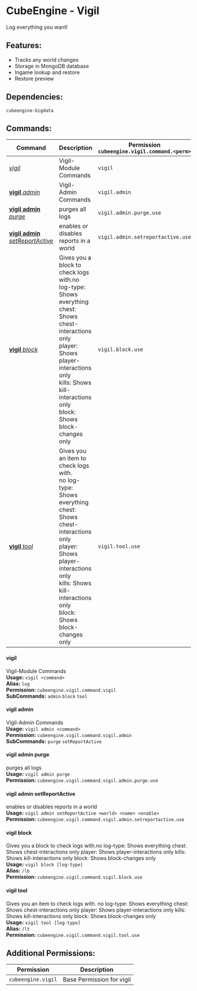 # CubeEngine - Vigil
Log everything you want!

## Features:
 - Tracks any world changes
 - Storage in MongoDB database
 - Ingame lookup and restore
 - Restore preview

## Dependencies:
 `cubeengine-bigdata`

## Commands:

| Command | Description | Permission<br>`cubeengine.vigil.command.<perm>` |
| --- | --- | --- |
| [*vigil*](#vigil) | Vigil-Module Commands | `vigil` |
| [**vigil** *admin*](#vigil-admin) | Vigil-Admin Commands | `vigil.admin` |
| [**vigil** **admin** *purge*](#vigil-admin-purge) | purges all logs | `vigil.admin.purge.use` |
| [**vigil** **admin** *setReportActive*](#vigil-admin-setreportactive) | enables or disables reports in a world | `vigil.admin.setreportactive.use` |
| [**vigil** *block*](#vigil-block) | Gives you a block to check logs with.no log-type: Shows everything<br>chest: Shows chest-interactions only<br>player: Shows player-interactions only<br>kills: Shows kill-interactions only<br>block: Shows block-changes only | `vigil.block.use` |
| [**vigil** *tool*](#vigil-tool) | Gives you an item to check logs with.<br>no log-type: Shows everything<br>chest: Shows chest-interactions only<br>player: Shows player-interactions only<br>kills: Shows kill-interactions only<br>block: Shows block-changes only | `vigil.tool.use` |

#### vigil  
Vigil-Module Commands  
**Usage:** `vigil <command>`  
**Alias:** `log`  
**Permission:** `cubeengine.vigil.command.vigil`  
**SubCommands:** `admin` `block` `tool`  

#### vigil admin  
Vigil-Admin Commands  
**Usage:** `vigil admin <command>`  
**Permission:** `cubeengine.vigil.command.vigil.admin`  
**SubCommands:** `purge` `setReportActive`  

#### vigil admin purge  
purges all logs  
**Usage:** `vigil admin purge `  
**Permission:** `cubeengine.vigil.command.vigil.admin.purge.use`  
  

#### vigil admin setReportActive  
enables or disables reports in a world  
**Usage:** `vigil admin setReportActive <world> <name> <enable>`  
**Permission:** `cubeengine.vigil.command.vigil.admin.setreportactive.use`  
  

#### vigil block  
Gives you a block to check logs with.no log-type: Shows everything
chest: Shows chest-interactions only
player: Shows player-interactions only
kills: Shows kill-interactions only
block: Shows block-changes only  
**Usage:** `vigil block [log-type]`  
**Alias:** `/lb`  
**Permission:** `cubeengine.vigil.command.vigil.block.use`  
  

#### vigil tool  
Gives you an item to check logs with.
no log-type: Shows everything
chest: Shows chest-interactions only
player: Shows player-interactions only
kills: Shows kill-interactions only
block: Shows block-changes only  
**Usage:** `vigil tool [log-type]`  
**Alias:** `/lt`  
**Permission:** `cubeengine.vigil.command.vigil.tool.use`  
  

## Additional Permissions:

| Permission | Description |
| --- | --- |
| `cubeengine.vigil` | Base Permission for vigil |